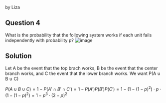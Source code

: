 by Liza

## Question 4
What is the probability that the following system works if each unit fails independently with probability p?
![image](https://github.com/user-attachments/assets/c0c452af-ec28-417f-b2a3-d7afa23f39bf)

## Solution 
Let A be the event that the top brach works, B be the event that the center branch works, and C the event that the lower branch works. We want P(A ∪ B ∪ C)  

$P(A ∪ B ∪ C) = 1 - P(A' \cap B' \cap C') = 1 - P(A') P(B') P(C') = 1 - (1 - (1-p)^2)  \cdot  p \cdot (1 - (1-p)^2) = 1 - p^3 \cdot (2-p)^2$
